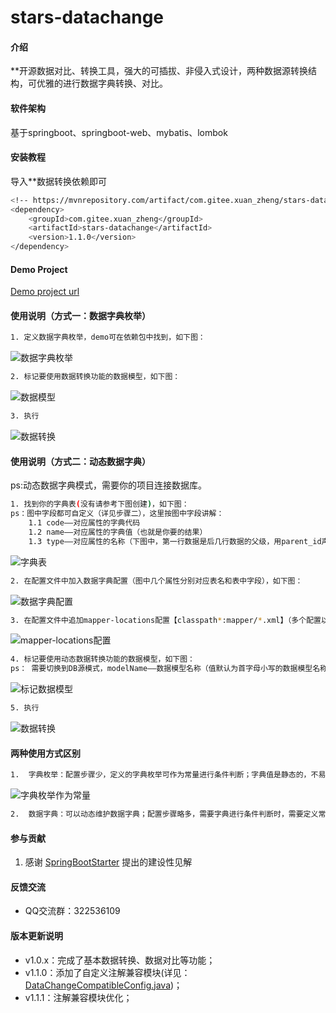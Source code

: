 # stars-datachange

#### 介绍
**开源数据对比、转换工具，强大的可插拔、非侵入式设计，两种数据源转换结构，可优雅的进行数据字典转换、对比。

#### 软件架构
基于springboot、springboot-web、mybatis、lombok

#### 安装教程

导入**数据转换依赖即可

``` bash
<!-- https://mvnrepository.com/artifact/com.gitee.xuan_zheng/stars-datachange -->
<dependency>
    <groupId>com.gitee.xuan_zheng</groupId>
    <artifactId>stars-datachange</artifactId>
    <version>1.1.0</version>
</dependency>
```

#### Demo Project
[Demo project url](https://gitee.com/xuan_zheng/data-change)

#### 使用说明（方式一：数据字典枚举）

``` bash
1. 定义数据字典枚举，demo可在依赖包中找到，如下图：
```
![数据字典枚举](https://images.gitee.com/uploads/images/2021/0914/162348_91a9b26a_5384206.png "数据字典枚举.png")

``` bash
2. 标记要使用数据转换功能的数据模型，如下图：
```
![数据模型](https://images.gitee.com/uploads/images/2021/0929/162008_fe6f6e6b_5384206.png "数据模型.png")

``` bash
3. 执行
```
![数据转换](https://images.gitee.com/uploads/images/2021/0914/163139_e15ee7d8_5384206.png "数据转换.png")

#### 使用说明（方式二：动态数据字典）

ps:动态数据字典模式，需要你的项目连接数据库。

``` bash
1. 找到你的字典表(没有请参考下图创建)，如下图：
ps：图中字段都可自定义（详见步骤二），这里按图中字段讲解：
    1.1 code——对应属性的字典代码
    1.2 name——对应属性的字典值（也就是你要的结果）
    1.3 type——对应属性的名称（下图中，第一行数据是后几行数据的父级，用parent_id声明【parent_id、id等字段都可自定义】）
```
![字典表](https://images.gitee.com/uploads/images/2021/0914/185007_7dff798a_5384206.png "字典表.png")

``` bash
2. 在配置文件中加入数据字典配置（图中几个属性分别对应表名和表中字段），如下图：
```
![数据字典配置](https://images.gitee.com/uploads/images/2021/0914/185321_4d8e2880_5384206.png "数据字典配置.png")

``` bash
3. 在配置文件中追加mapper-locations配置【classpath*:mapper/*.xml】（多个配置以逗号分隔），如下图：
```
![mapper-locations配置](https://images.gitee.com/uploads/images/2021/0915/113547_bb67813b_5384206.png "mapper-locations配置.png")

``` bash
4. 标记要使用动态数据转换功能的数据模型，如下图：
ps： 需要切换到DB源模式，modelName——数据模型名称（值默认为首字母小写的数据模型名称），对应字典表中父字典的列——type的值（建议用数据模型的名称，首字母小写）
```
![标记数据模型](https://images.gitee.com/uploads/images/2021/0929/161824_deed0579_5384206.png "标记数据模型.png")

``` bash
5. 执行
```
![数据转换](https://images.gitee.com/uploads/images/2021/0914/163139_e15ee7d8_5384206.png "数据转换.png")


#### 两种使用方式区别
``` bash
1.  字典枚举：配置步骤少，定义的字典枚举可作为常量进行条件判断；字典值是静态的，不易维护
```
![字典枚举作为常量](https://images.gitee.com/uploads/images/2021/0918/094747_7f1bccda_5384206.png "字典枚举作为常量.png")
``` bash
2.  数据字典：可以动态维护数据字典；配置步骤略多，需要字典进行条件判断时，需要定义常量
```

#### 参与贡献

1.  感谢 [SpringBootStarter](https://github.com/SpringBootStarter/) 提出的建设性见解


#### 反馈交流

- QQ交流群：322536109


#### 版本更新说明

- v1.0.x：完成了基本数据转换、数据对比等功能；
- v1.1.0：添加了自定义注解兼容模块(详见：[DataChangeCompatibleConfig.java](https://gitee.com/xuan_zheng/data-change))；
- v1.1.1：注解兼容模块优化；